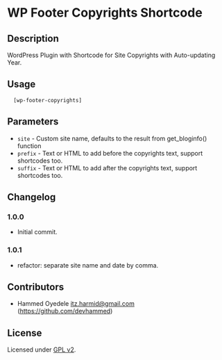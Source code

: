 # WP Footer Copyrights Shortcode

## Description

WordPress Plugin with Shortcode for Site Copyrights with Auto-updating Year.

## Usage

```
  [wp-footer-copyrights]
```

## Parameters

- `site`  - Custom site name, defaults to the result from get_bloginfo() function
- `prefix` - Text or HTML to add before the copyrights text, support shortcodes too.
- `suffix` - Text or HTML to add after the copyrights text, support shortcodes too.


## Changelog

### 1.0.0

* Initial commit.

### 1.0.1

* refactor: separate site name and date by comma.

## Contributors

* Hammed Oyedele <itz.harmid@gmail.com> (https://github.com/devhammed)

## License

Licensed under [GPL v2](http://www.opensource.org/licenses/gpl-license.php).
